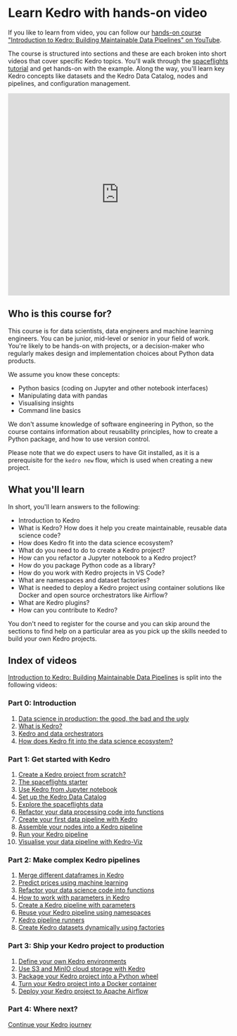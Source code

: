 # Learn Kedro with hands-on video

If you like to learn from video, you can follow our [hands-on course "Introduction to Kedro: Building Maintainable Data Pipelines" on YouTube](https://www.youtube.com/playlist?list=PL-JJgymPjK5LddZXbIzp9LWurkLGgB-nY).

The course is structured into sections and these are each broken into short videos that cover specific Kedro topics. You'll walk through the [spaceflights tutorial](../tutorials/spaceflights_tutorial.md) and get hands-on with the example. Along the way, you'll learn key Kedro concepts like datasets and the Kedro Data Catalog, nodes and pipelines, and configuration management.

<iframe width="100%" height="460" src="https://www.youtube.com/embed/DD7JuYKp6BA" frameborder="0" allowfullscreen></iframe>

## Who is this course for?

This course is for data scientists, data engineers and machine learning engineers. You can be junior, mid-level or senior in your field of work. You're likely to be hands-on with projects, or a decision-maker who regularly makes design and implementation choices about Python data products.

We assume you know these concepts:

- Python basics (coding on Jupyter and other notebook interfaces)
- Manipulating data with pandas
- Visualising insights
- Command line basics

We don't assume knowledge of software engineering in Python, so the course contains information about reusability principles, how to create a Python package, and how to use version control.

Please note that we do expect users to have Git installed, as it is a prerequisite for the `kedro new` flow, which is used when creating a new project.

## What you'll learn

In short, you'll learn answers to the following:

- Introduction to Kedro
- What is Kedro? How does it help you create maintainable, reusable data science code?
- How does Kedro fit into the data science ecosystem?
- What do you need to do to create a Kedro project?
- How can you refactor a Jupyter notebook to a Kedro project?
- How do you package Python code as a library?
- How do you work with Kedro projects in VS Code?
- What are namespaces and dataset factories?
- What is needed to deploy a Kedro project using container solutions like Docker and open source orchestrators like Airflow?
- What are Kedro plugins?
- How can you contribute to Kedro?

You don't need to register for the course and you can skip around the sections to find help on a particular area as you pick up the skills needed to build your own Kedro projects.

## Index of videos

[Introduction to Kedro: Building Maintainable Data Pipelines](https://www.youtube.com/playlist?list=PL-JJgymPjK5LddZXbIzp9LWurkLGgB-nY) is split into the following videos:

### Part 0: Introduction

1. <a href="https://www.youtube.com/watch?v=DD7JuYKp6BA" target="_blank" rel="noopener">Data science in production: the good, the bad and the ugly</a>
1. <a href="https://www.youtube.com/watch?v=PdNkECqvI58" target="_blank" rel="noopener">What is Kedro?</a>
1. <a href="https://www.youtube.com/watch?v=_HH8SCmCP_Q" target="_blank" rel="noopener">Kedro and data orchestrators</a>
1. <a href="https://www.youtube.com/watch?v=nAyUqORd9R8" target="_blank" rel="noopener">How does Kedro fit into the data science ecosystem?</a>

### Part 1: Get started with Kedro

1. <a href="https://www.youtube.com/watch?v=YBY2Lcz7Gw4" target="_blank" rel="noopener">Create a Kedro project from scratch?</a>
1. <a href="https://www.youtube.com/watch?v=K6PhgVyXhWE" target="_blank" rel="noopener">The spaceflights starter</a>
1. <a href="https://www.youtube.com/watch?v=3q2RNWLibyY" target="_blank" rel="noopener">Use Kedro from Jupyter notebook</a>
1. <a href="https://www.youtube.com/watch?v=rl2cncGxyts" target="_blank" rel="noopener">Set up the Kedro Data Catalog</a>
1. <a href="https://www.youtube.com/watch?v=bZD8N0yv3Fs" target="_blank" rel="noopener">Explore the spaceflights data</a>
1. <a href="https://www.youtube.com/watch?v=VFcrvnnNas4" target="_blank" rel="noopener">Refactor your data processing code into functions</a>
1. <a href="https://www.youtube.com/watch?v=3YeE_gvDCvw" target="_blank" rel="noopener">Create your first data pipeline with Kedro</a>
1. <a href="https://www.youtube.com/watch?v=P__gFG1TmMo" target="_blank" rel="noopener">Assemble your nodes into a Kedro pipeline</a>
1. <a href="https://www.youtube.com/watch?v=sll_LhZE-p8" target="_blank" rel="noopener">Run your Kedro pipeline</a>
1. <a href="https://www.youtube.com/watch?v=KWqSzbHgNW4" target="_blank" rel="noopener">Visualise your data pipeline with Kedro-Viz</a>

### Part 2: Make complex Kedro pipelines

1. <a href="https://www.youtube.com/watch?v=ctTFAeL4JgU" target="_blank" rel="noopener">Merge different dataframes in Kedro</a>
1. <a href="https://www.youtube.com/watch?v=Y4JvVO2DOJA" target="_blank" rel="noopener">Predict prices using machine learning</a>
1. <a href="https://www.youtube.com/watch?v=zvAnE05-agw" target="_blank" rel="noopener">Refactor your data science code into functions</a>
1. <a href="https://www.youtube.com/watch?v=eIA12RQMlFY" target="_blank" rel="noopener">How to work with parameters in Kedro</a>
1. <a href="https://www.youtube.com/watch?v=iRwy-IStfPo" target="_blank" rel="noopener">Create a Kedro pipeline with parameters</a>
1. <a href="https://www.youtube.com/watch?v=cYHHVAoWZ2E" target="_blank" rel="noopener">Reuse your Kedro pipeline using namespaces</a>
1. <a href="https://www.youtube.com/watch?v=_B6R2uOj3-s" target="_blank" rel="noopener">Kedro pipeline runners</a>
1. <a href="https://www.youtube.com/watch?v=tNE-tdvHNP8" target="_blank" rel="noopener">Create Kedro datasets dynamically using factories</a>

### Part 3: Ship your Kedro project to production

1. <a href="https://www.youtube.com/watch?v=9quRBGDOFq8" target="_blank" rel="noopener">Define your own Kedro environments</a>
1. <a href="https://www.youtube.com/watch?v=TkoBEQIdHbA" target="_blank" rel="noopener">Use S3 and MinIO cloud storage with Kedro</a>
1. <a href="https://www.youtube.com/watch?v=yaoAQVX0iM8" target="_blank" rel="noopener">Package your Kedro project into a Python wheel</a>
1. <a href="https://www.youtube.com/watch?v=lA-Ivuxmakw&list=PL-JJgymPjK5LddZXbIzp9LWurkLGgB-nY&index=26&t=1s&pp=gAQBiAQB" target="_blank" rel="noopener">Turn your Kedro project into a Docker container</a>
1. <a href="https://www.youtube.com/watch?v=AhCcnJ1Au70" target="_blank" rel="noopener">Deploy your Kedro project to Apache Airflow</a>

### Part 4: Where next?

<a href="https://www.youtube.com/watch?v=JvXhv8_0tlE" target="_blank" rel="noopener">Continue your Kedro journey</a>
